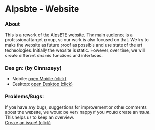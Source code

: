 

# Alpsbte - Website

### About
This is a rework of the AlpsBTE website. The main audience is a professional target group, so our work is also focused on that. We try to make the website as future proof as possible and use state of the art technologies. Initially the website is static. However, over time, we will create different dnamic functions and interfaces. 


### Design: (by Cinnazeyy)
* Mobile: [open Mobile (click)](https://xd.adobe.com/view/d6bc704e-f1c8-4187-a736-2bff2d5aef7c-83ef/)
* Desktop: [open Desktop (click)](https://xd.adobe.com/view/5f7e41f2-29e6-4b62-b641-2fe7d7afbebe-0a2d/)


### Problems/Bugs:
If you have any bugs, suggestions for improvement or other comments about the website, we would be very happy if you would create an *issue*. This helps us to keep an overview.  
[Create an issue! (click)](https://github.com/AlpsBTE/alpsbte-website/issues/new)
